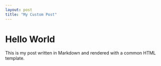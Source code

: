 ```yaml
---
layout: post
title: "My Custom Post"
---
```


# Hello World

This is my post written in Markdown and rendered with a common HTML template.
